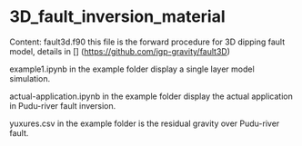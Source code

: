 # 3D_fault_inversion_material

Content:
fault3d.f90 this file is the forward procedure for 3D dipping fault model, details in [] (https://github.com/igp-gravity/fault3D)
  
example1.ipynb in the example folder display a single layer model simulation.  

actual-application.ipynb in the example folder display the actual application in Pudu-river fault inversion.  

yuxures.csv in the example folder is the residual gravity over Pudu-river fault. 
